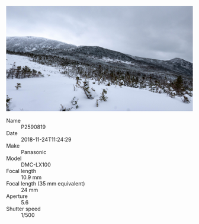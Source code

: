 [![P2590819](/photos/hd/P2590819.jpg)](/photos/full/P2590819.jpg?raw=true)

<dl>
  <dt>Name</dt>
  <dd>P2590819</dd>
  <dt>Date</dt>
  <dd>2018-11-24T11:24:29</dd>
  <dt>Make</dt>
  <dd>Panasonic</dd>
  <dt>Model</dt>
  <dd>DMC-LX100</dd>
  <dt>Focal length</dt>
  <dd>10.9 mm</dd>
  <dt>Focal length (35 mm equivalent)</dt>
  <dd>24 mm</dd>
  <dt>Aperture</dt>
  <dd>5.6</dd>
  <dt>Shutter speed</dt>
  <dd>1/500</dd>
</dl>
